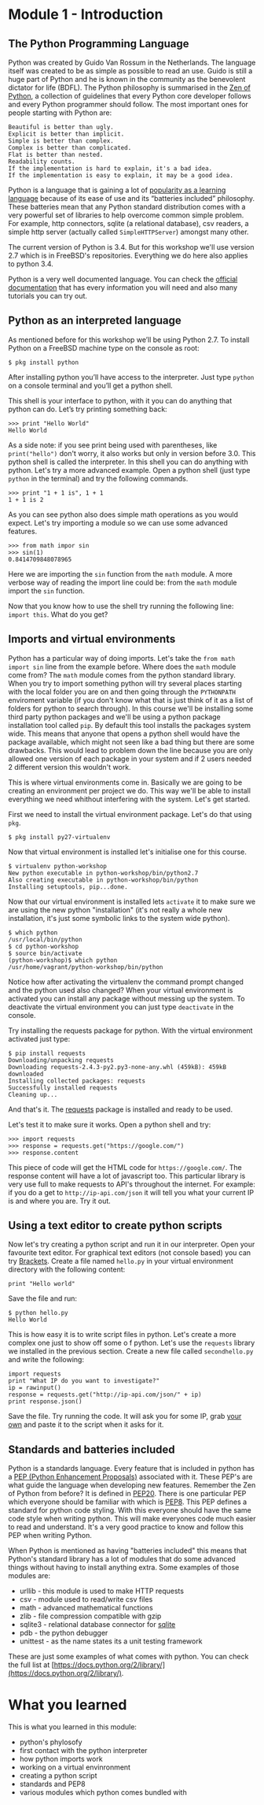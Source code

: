 Module 1 - Introduction
=======================

The Python Programming Language
-------------------------------

Python was created by Guido Van Rossum in the Netherlands. The language itself was created to be as simple as possible to read an use. Guido is still a huge part of Python and he is known in the community as the benevolent dictator for life (BDFL). The Python philosophy is summarised in the [Zen of Python](http://legacy.python.org/dev/peps/pep-0020/), a collection of guidelines that every Python core developer follows and every Python programmer should follow. The most important ones for people starting with Python are:

    Beautiful is better than ugly.
    Explicit is better than implicit.
    Simple is better than complex.
    Complex is better than complicated.
    Flat is better than nested.
    Readability counts.
    If the implementation is hard to explain, it's a bad idea.
    If the implementation is easy to explain, it may be a good idea.

Python is a language that is gaining a lot of [popularity as a learning language](http://cacm.acm.org/blogs/blog-cacm/176450-python-is-now-the-most-popular-introductory-teaching-language-at-top-us-universities/fulltext) because of its ease of use and its “batteries included” philosophy. These batteries mean that any Python standard distribution comes with a very powerful set of libraries to help overcome common simple problem. For example, http connectors, sqlite (a relational database), csv readers, a simple http server (actually called `SimpleHTTPServer`) amongst many other.

The current version of Python is 3.4. But for this workshop we'll use version 2.7 which is in FreeBSD's repositories. Everything we do here also applies to python 3.4.

Python is a very well documented language. You can check the [official documentation](https://docs.python.org/2.7) that has every information you will need and also many tutorials you can try out.

Python as an interpreted language
---------------------------------

As mentioned before for this workshop we’ll be using Python 2.7. To install Python on a FreeBSD machine type on the console as root:

    $ pkg install python

After installing python you’ll have access to the interpreter. Just type `python` on a console terminal and you’ll get a python shell.

This shell is your interface to python, with it you can do anything that python can do. Let’s try printing something back:

    >>> print "Hello World"
    Hello World
    
As a side note: if you see print being used with parentheses, like `print("hello")` don't worry, it also works but only in version before 3.0.
This python shell is called the interpreter. In this shell you can do anything with python. Let's try a more advanced example. Open a python shell (just type `python` in the terminal) and try the following commands.

    >>> print "1 + 1 is", 1 + 1
    1 + 1 is 2
    
As you can see python also does simple math operations as you would expect. Let's try importing a module so we can use some advanced features.

    >>> from math impor sin
    >>> sin(1)
    0.8414709848078965
    
Here we are importing the `sin` function from the `math` module. A more verbose way of reading the import line could be: from the `math` module import the `sin` function. 

Now that you know how to use the shell try running the following line: `import this`. What do you get?

Imports and virtual environments
--------------------------------

Python has a particular way of doing imports. Let's take the `from math import sin` line from the example before. Where does the `math` module come from? The `math` module comes from the python standard library. When you try to import something python will try several places starting with the local folder you are on and then going through the `PYTHONPATH` enviroment variable (if you don't know what that is just think of it as a list of folders for python to search through). In this course we'll be installing some third party python packages and we'll be using a python package installation tool called `pip`. By default this tool installs the packages system wide. This means that anyone that opens a python shell would have the package available, which might not seen like a bad thing but there are some drawbacks. This would lead to problem down the line because you are only allowed one version of each package in your system and if 2 users needed 2 different version this wouldn't work.

This is where virtual environments come in. Basically we are going to be creating an environment per project we do. This way we'll be able to install everything we need whithout interfering with the system. Let's get started.

First we need to install the virtual environment package. Let's do that using `pkg`.

    $ pkg install py27-virtualenv

Now that virtual environment is installed let's initialise one for this course.

    $ virtualenv python-workshop
    New python executable in python-workshop/bin/python2.7
    Also creating executable in python-workshop/bin/python
    Installing setuptools, pip...done.

Now that our virtual environment is installed lets `activate` it to make sure we are using the new python "installation" (it's not really a whole new installation, it's just some symbolic links to the system wide python).

    $ which python
    /usr/local/bin/python
    $ cd python-workshop
    $ source bin/activate
    (python-workshop)$ which python
    /usr/home/vagrant/python-workshop/bin/python

Notice how after activating the virtualenv the command prompt changed and the python used also changed? When your virtual environment is activated you can install any package without messing up the system. To deactivate the virtual environment you can just type `deactivate` in the console.

Try installing the requests package for python. With the virtual environment activated just type:

    $ pip install requests
    Downloading/unpacking requests
    Downloading requests-2.4.3-py2.py3-none-any.whl (459kB): 459kB downloaded
    Installing collected packages: requests
    Successfully installed requests
    Cleaning up...

And that's it. The [requests](http://docs.python-requests.org/en/latest/) package is installed and ready to be used. 

Let's test it to make sure it works. Open a python shell and try:

    >>> import requests
    >>> response = requests.get("https://google.com/")
    >>> response.content

This piece of code will get the HTML code for `https://google.com/`. The response content will have a lot of javascript too. This particular library is very use full to make requests to API's throughout the internet. For example: if you do a get to `http://ip-api.com/json` it will tell you what your current IP is and where you are. Try it out.

Using a text editor to create python scripts
--------------------------------------------

Now let's try creating a python script and run it in our interpreter. Open your favourite text editor. For graphical text editors (not console based) you can try [Brackets](http://brackets.io/). Create a file named `hello.py` in your virtual environment directory with the following content:

    print "Hello world"

Save the file and run:

    $ python hello.py
    Hello World

This is how easy it is to write script files in python. Let's create a more complex one just to show off some o f python. Let's use the `requests` library we installed in the previous section. Create a new file called `secondhello.py` and write the following:

    import requests
    print "What IP do you want to investigate?"
    ip = rawinput()
    response = requests.get("http://ip-api.com/json/" + ip)
    print response.json()
        
Save the file. Try running the code. It will ask you for some IP, grab [your own](http://whatismyip.com/) and paste it to the script when it asks for it.

Standards and batteries included
--------------------------------

Python is a standards language. Every feature that is included in python has a [PEP (Python Enhancement Proposals)](http://legacy.python.org/dev/peps/) associated with it. These PEP's are what guide the language when developing new features. Remember the Zen of Python from before? It is defined in [PEP20](http://legacy.python.org/dev/peps/pep-0020/). There is one particular PEP which everyone should be familiar with which is [PEP8](http://legacy.python.org/dev/peps/pep-0008/). This PEP defines a standard for python code styling. With this everyone should have the same code style when writing python. This will make everyones code much easier to read and understand. It's a very good practice to know and follow this PEP when writing Python.

When Python is mentioned as having "batteries included" this means that Python's standard library has a lot of modules that do some advanced things without having to install anything extra. Some examples of those modules are:

* urllib - this module is used to make HTTP requests
* csv - module used to read/write csv files
* math - advanced mathematical functions
* zlib - file compression compatible with gzip
* sqlite3 - relational database connector for [sqlite](http://www.sqlite.org/)
* pdb - the python debugger
* unittest - as the name states its a unit testing framework

These are just some examples of what comes with python. You can check the full list at [https://docs.python.org/2/library/](https://docs.python.org/2/library/).

What you learned
================

This is what you learned in this module:

* python's phylosofy
* first contact with the python interpreter
* how python imports work
* working on a virtual envinronment
* creating a python script
* standards and PEP8
* various modules which python comes bundled with